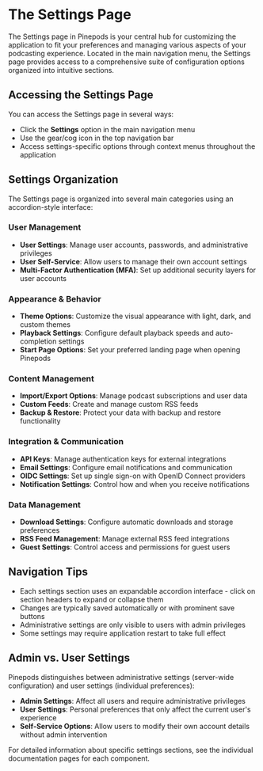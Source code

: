 # The Settings Page

The Settings page in Pinepods is your central hub for customizing the application to fit your preferences and managing various aspects of your podcasting experience. Located in the main navigation menu, the Settings page provides access to a comprehensive suite of configuration options organized into intuitive sections.

## Accessing the Settings Page

You can access the Settings page in several ways:
- Click the **Settings** option in the main navigation menu
- Use the gear/cog icon in the top navigation bar
- Access settings-specific options through context menus throughout the application

## Settings Organization

The Settings page is organized into several main categories using an accordion-style interface:

### User Management
- **User Settings**: Manage user accounts, passwords, and administrative privileges
- **User Self-Service**: Allow users to manage their own account settings
- **Multi-Factor Authentication (MFA)**: Set up additional security layers for user accounts

### Appearance & Behavior  
- **Theme Options**: Customize the visual appearance with light, dark, and custom themes
- **Playback Settings**: Configure default playback speeds and auto-completion settings
- **Start Page Options**: Set your preferred landing page when opening Pinepods

### Content Management
- **Import/Export Options**: Manage podcast subscriptions and user data
- **Custom Feeds**: Create and manage custom RSS feeds
- **Backup & Restore**: Protect your data with backup and restore functionality

### Integration & Communication
- **API Keys**: Manage authentication keys for external integrations
- **Email Settings**: Configure email notifications and communication
- **OIDC Settings**: Set up single sign-on with OpenID Connect providers
- **Notification Settings**: Control how and when you receive notifications

### Data Management
- **Download Settings**: Configure automatic downloads and storage preferences
- **RSS Feed Management**: Manage external RSS feed integrations
- **Guest Settings**: Control access and permissions for guest users

## Navigation Tips

- Each settings section uses an expandable accordion interface - click on section headers to expand or collapse them
- Changes are typically saved automatically or with prominent save buttons
- Administrative settings are only visible to users with admin privileges
- Some settings may require application restart to take full effect

## Admin vs. User Settings

Pinepods distinguishes between administrative settings (server-wide configuration) and user settings (individual preferences):

- **Admin Settings**: Affect all users and require administrative privileges
- **User Settings**: Personal preferences that only affect the current user's experience
- **Self-Service Options**: Allow users to modify their own account details without admin intervention

For detailed information about specific settings sections, see the individual documentation pages for each component.